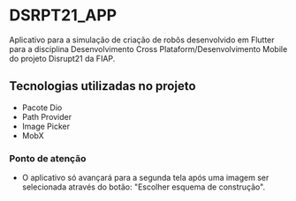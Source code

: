 # DSRPT21_APP
Aplicativo para a simulação de criação de robôs desenvolvido em Flutter para a disciplina Desenvolvimento Cross Plataform/Desenvolvimento Mobile do projeto Disrupt21 da FIAP.

## Tecnologias utilizadas no projeto

* Pacote Dio 
* Path Provider
* Image Picker
* MobX

### Ponto de atenção

* O aplicativo só avançará para a segunda tela após uma imagem ser selecionada através do botão: "Escolher esquema de construção".
